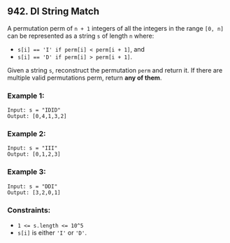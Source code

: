## 942. DI String Match

A permutation perm of ```n + 1``` integers of all the integers in the range ```[0, n]``` can be represented as a string ```s``` of length ```n``` where:

* ```s[i] == 'I' if perm[i] < perm[i + 1]```, and
* ```s[i] == 'D' if perm[i] > perm[i + 1]```.

Given a string ```s```, reconstruct the permutation ```perm``` and return it. If there are multiple valid permutations perm, return **any of them**.

### Example 1:
```
Input: s = "IDID"
Output: [0,4,1,3,2]
```
### Example 2:
```
Input: s = "III"
Output: [0,1,2,3]
```
### Example 3:
```
Input: s = "DDI"
Output: [3,2,0,1]
```

### Constraints:

* ```1 <= s.length <= 10^5```
* ```s[i]``` is either ```'I'``` or ```'D'```.